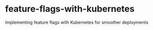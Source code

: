 # feature-flags-with-kubernetes
Implementing feature flags with Kubernetes for smoother deployments
